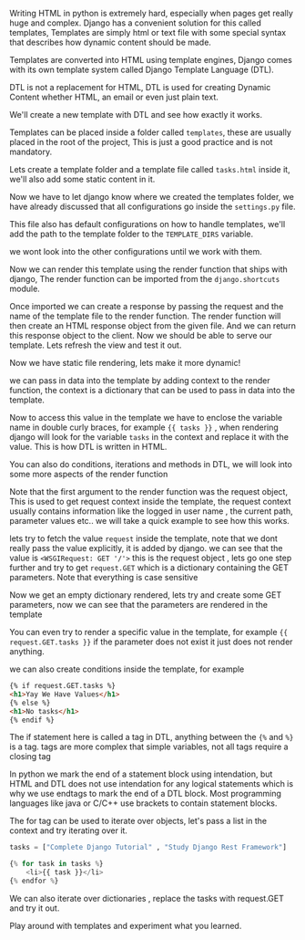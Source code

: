 Writing HTML in python is extremely hard, especially when pages get really huge and complex. Django has a convenient solution for this called templates,
Templates are simply html or text file with some special syntax that describes how dynamic content should be made.

Templates are converted into HTML using template engines, Django comes with its own template system called Django Template Language (DTL).

DTL is not a replacement for HTML, DTL is used for creating Dynamic Content whether HTML, an email or even just plain text.

We'll create a new template with DTL and see how exactly it works.

Templates can be placed inside a folder called `templates`, these are usually placed in the root of the project, This is just a good practice and is not mandatory.

Lets create a template folder and a template file called `tasks.html` inside it, we'll also add some static content in it.

Now we have to let django know where we created the templates folder, we have already discussed that all configurations go inside the `settings.py` file.

This file also has default configurations on how to handle templates, we'll add the path to the template folder to the `TEMPLATE_DIRS` variable.

we wont look into the other configurations until we work with them.

Now we can render this template using the render function that ships with django, The render function can be imported from the `django.shortcuts` module.

Once imported we can create a response by passing the request and the name of the template file to the render function. The render function will then create an HTML response object from the given file. And we can return this response object to the client. Now we should be able to serve our template. Lets refresh the view and test it out.

Now we have static file rendering, lets make it more dynamic!

we can pass in data into the template by adding context to the render function, the context is a dictionary that can be used to pass in data into the template.

Now to access this value in the template we have to enclose the variable name in double curly braces, for example `{{ tasks }}` , when rendering django will look for the variable `tasks` in the context and replace it with the value. This is how DTL is written in HTML.

You can also do conditions, iterations and methods in DTL, we will look into some more aspects of the render function

Note that the first argument to the render function was the request object, This is used to get request context inside the template, the request context usually contains information like the logged in user name , the current path, parameter values etc.. we will take a quick example to see how this works.

lets try to fetch the value `request` inside the template, note that we dont really pass the value explicitly, it is added by django. we can see that the value is `<WSGIRequest: GET '/'>` this is the request object , lets go one step further and try to get `request.GET` which is a dictionary containing the GET parameters. Note that everything is case sensitive

Now we get an empty dictionary rendered, lets try and create some GET parameters, now we can see that the parameters are rendered in the template

You can even try to render a specific value in the template, for example `{{ request.GET.tasks }}` if the parameter does not exist it just does not render anything.

we can also create conditions inside the template, for example

```html
{% if request.GET.tasks %}
<h1>Yay We Have Values</h1>
{% else %}
<h1>No tasks</h1>
{% endif %}
```

The if statement here is called a tag in DTL, anything between the `{%` and `%}` is a tag. tags are more complex that simple variables, not all tags require a closing tag

In python we mark the end of a statement block using intendation, but HTML and DTL does not use intendation for any logical statements which is why we use endtags to mark the end of a DTL block. Most programming languages like java or C/C++ use brackets to contain statement blocks.

The for tag can be used to iterate over objects, let's pass a list in the context and try iterating over it.

```python
tasks = ["Complete Django Tutorial" , "Study Django Rest Framework"]

{% for task in tasks %}
    <li>{{ task }}</li>
{% endfor %}
```

We can also iterate over dictionaries , replace the tasks with request.GET and try it out.

Play around with templates and experiment what you learned.
